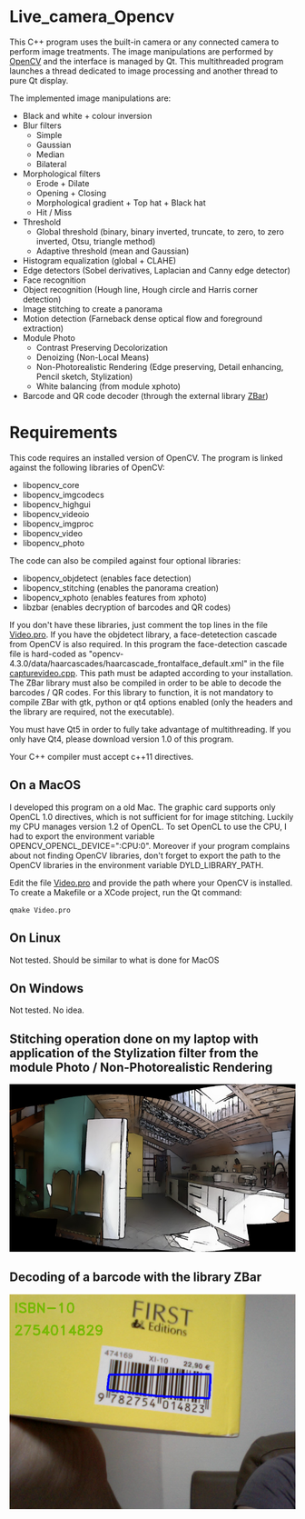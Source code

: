 # Live_camera_Opencv
This C++ program uses the built-in camera or any connected camera to perform image treatments. The image manipulations are performed by [OpenCV](https://github.com/opencv/opencv) and the interface is managed by Qt. This multithreaded program launches a thread dedicated to image processing and another thread to pure Qt display.

The implemented image manipulations are:
- Black and white + colour inversion
- Blur filters
  * Simple
  * Gaussian
  * Median
  * Bilateral
- Morphological filters
  * Erode + Dilate
  * Opening + Closing
  * Morphological gradient + Top hat + Black hat
  * Hit / Miss
- Threshold
  * Global threshold (binary, binary inverted, truncate, to zero, to zero inverted, Otsu, triangle method)
  * Adaptive threshold (mean and Gaussian)
- Histogram equalization (global + CLAHE)
- Edge detectors (Sobel derivatives, Laplacian and Canny edge detector)
- Face recognition
- Object recognition (Hough line, Hough circle and Harris corner detection)
- Image stitching to create a panorama
- Motion detection (Farneback dense optical flow and foreground extraction)
- Module Photo
  *  Contrast Preserving Decolorization
  *   Denoizing (Non-Local Means)
  *   Non-Photorealistic Rendering (Edge preserving, Detail enhancing, Pencil sketch, Stylization)
  *   White balancing (from module xphoto)
- Barcode and QR code decoder (through the external library [ZBar](https://github.com/ZBar/ZBar))

# Requirements
This code requires an installed version of OpenCV. The program is linked against the following libraries of OpenCV:

* libopencv_core
* libopencv_imgcodecs
* libopencv_highgui
* libopencv_videoio
* libopencv_imgproc
* libopencv_video
* libopencv_photo

The code can also be compiled against four optional libraries:
* libopencv_objdetect (enables face detection)
* libopencv_stitching (enables the panorama creation)
* libopencv_xphoto (enables features from xphoto)
* libzbar (enables decryption of barcodes and QR codes)

If you don't have these libraries, just comment the top lines in the file [Video.pro](SRC/Video.pro). If you have the objdetect library, a face-detetection cascade from OpenCV is also required. In this program the face-detection cascade file is hard-coded as "opencv-4.3.0/data/haarcascades/haarcascade_frontalface_default.xml" in the file [capturevideo.cpp](SRC/capturevideo.cpp). This path must be adapted according to your installation. The ZBar library must also be compiled in order to be able to decode the barcodes / QR codes. For this library to function, it is not mandatory to compile ZBar with gtk, python or qt4 options enabled (only the headers and the library are required, not the executable).

You must have Qt5 in order to fully take advantage of multithreading. If you only have Qt4, please download version 1.0 of this program.

Your C++ compiler must accept c++11 directives.

## On a MacOS
I developed this program on a old Mac. The graphic card supports only OpenCL 1.0 directives, which is not sufficient for for image stitching. Luckily my CPU manages version 1.2 of OpenCL. To set OpenCL to use the CPU, I had to export the environment variable OPENCV_OPENCL_DEVICE=":CPU:0". Moreover if your program complains about not finding OpenCV libraries, don't forget to export the path to the OpenCV libraries in the environment variable DYLD_LIBRARY_PATH.

Edit the file [Video.pro](SRC/Video.pro) and provide the path where your OpenCV is installed. To create a Makefile or a XCode project, run the Qt command:
```
qmake Video.pro
```

## On Linux
Not tested. Should be similar to what is done for MacOS

## On Windows
Not tested. No idea.

## Stitching operation done on my laptop with application of the Stylization filter from the module Photo / Non-Photorealistic Rendering
![Stitching operation done on my laptop with application of the Stylization filter from the module Photo / Non-Photorealistic Rendering](https://github.com/xavierdechamps/Live_camera_Opencv/blob/master/Images/panorama_stylization3.jpg)

## Decoding of a barcode with the library ZBar
![Decoding of a barcode with the library ZBar](https://github.com/xavierdechamps/Live_camera_Opencv/blob/master/Images/QR_code.jpg)